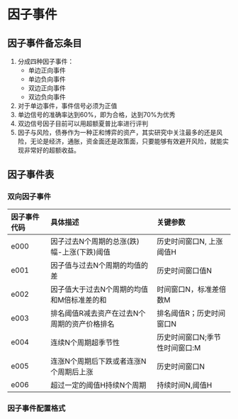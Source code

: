 # 因子事件

## 因子事件备忘条目

1. 分成四种因子事件：
   * 单边正向事件
   * 单边负向事件
   * 双边正向事件
   * 双边负向事件
2. 对于单边事件，事件信号必须为正值
3. 单边信号的准确率达到60%，即为合格，达到70%为优秀
4. 双边信号因子目前可以用超额夏普比率进行评判
5. 因子与风险，债券作为一种正和博弈的资产，其实研究中关注最多的还是风险，无论是经济，通胀，资金面还是政策面，只要能够有效避开风险，就能实现非常好的超额收益。

## 因子事件表

### 双向因子事件

| 因子事件代码 | 具体描述 | 关键参数 |
| :--- | :--- | :--- |
| e000 | 因子过去N个周期的总涨\(跌\)幅-上涨\(下跌\)阈值 | 历史时间窗口N, 上涨阈值H |
| e001 | 因子值与过去N个周期的均值的差 | 历史时间窗口值N |
| e002 | 因子值大于过去N个周期的均值和M倍标准差的和 | 时间窗口N，标准差倍数M |
| e003 | 排名阈值R减去资产在过去N个周期的资产价格排名 | 排名阈值R；历史时间窗口N |
| e004 | 连续N个周期超季节性 | 历史时间窗口N;季节性时间窗口:M |
| e005 | 连涨N个周期后下跌或者连涨N个周期后上涨 | 历史时间窗口N |
| e006 | 超过一定的阈值H持续N个周期 | 持续时间N,阈值H |



### 因子事件配置格式




